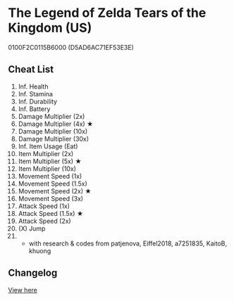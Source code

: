 # The Legend of Zelda Tears of the Kingdom (US)
0100F2C0115B6000 (D5AD6AC71EF53E3E)

## Cheat List
1. Inf. Health
1. Inf. Stamina
1. Inf. Durability
1. Inf. Battery
1. Damage Multiplier (2x)
1. Damage Multiplier (4x) ★
1. Damage Multiplier (10x)
1. Damage Multiplier (30x)
1. Inf. Item Usage (Eat)
1. Item Multiplier (2x)
1. Item Multiplier (5x) ★
1. Item Multiplier (10x)
1. Movement Speed (1x)
1. Movement Speed (1.5x)
1. Movement Speed (2x) ★
1. Movement Speed (3x)
1. Attack Speed (1x)
1. Attack Speed (1.5x) ★
1. Attack Speed (2x)
1. (X) Jump
1. - with research & codes from patjenova, Eiffel2018, a7251835, KaitoB, khuong

## Changelog
[View here](./CHANGELOG.md)